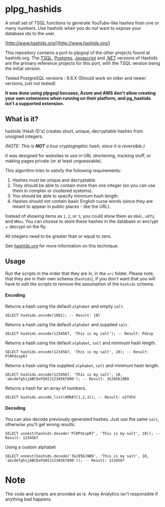 # plpg_hashids
A small set of TSQL functions to generate YouTube-like hashes from one or many numbers. 
Use hashids when you do not want to expose your database ids to the user.

[http://www.hashids.org/](http://www.hashids.org/)

This repository contains a port to plpgsql of the other projects found at hashids.org.
The [TSQL](https://github.com/waynebloss/hashids-tsql), [Postgres](https://github.com/iCyberon/pg_hashids), [Javascript](https://github.com/ivanakimov/hashids.js) and [.NET](https://github.com/ullmark/hashids.net) versions of Hashids are the primary reference projects for this port, with the TSQL version being the initial version.

Tested PostgreSQL versions : 9.6.X (Should work on older and newer versions, just not tested)

**It was done using plpgsql becuase, Azure and AWS don't allow creating your own extensions when running on their platform, and pg_hashids isn't a supported extension.**

## What is it?

hashids (Hash ID's) creates short, unique, decryptable hashes from unsigned integers.

_(NOTE: This is **NOT** a true cryptographic hash, since it is reversible.)_

It was designed for websites to use in URL shortening, tracking stuff, or making pages private (or at least unguessable).

This algorithm tries to satisfy the following requirements:

1. Hashes must be unique and decryptable.
2. They should be able to contain more than one integer (so you can use them in complex or clustered systems).
3. You should be able to specify minimum hash length.
4. Hashes should not contain basic English curse words (since they are meant to appear in public places - like the URL).

Instead of showing items as `1`, `2`, or `3`, you could show them as `U6dc`, `u87U`, and `HMou`.
You can choose to store these hashes in the database or encrypt + decrypt on the fly.

All integers need to be greater than or equal to zero.

See [hashids.org](http://www.hashids.org/) for more information on this technique.

## Usage

Run the scripts in the order that they are in, in the `src` folder. Please note, that they are in their own schema (`hashids`), if you don't want that you will have to edit the scripts to remove the assumption of the `hashids` schema.

#### Encoding
Returns a hash using the default `alphabet` and empty `salt`.

	SELECT hashids.encode(1001); -- Result: jNl

Returns a hash using the default `alphabet` and supplied `salt`.

	SELECT hashids.encode(1234567, 'This is my salt'); -- Result: Pdzxp

Returns a hash using the default `alphabet`, `salt` and minimum hash length.
	
	SELECT hashids.encode(1234567, 'This is my salt', 10); -- Result: PlRPdzxpR7
	
Returns a hash using the supplied `alphabet`, `salt` and minimum hash length.
	
	SELECT hashids.encode(1234567, 'This is my salt', 10, 'abcdefghijABCDxFGHIJ1234567890'); -- Result: 3GJ956J9B9

Returns a hash for an array of numbers.

	SELECT hashids.encode_list(ARRAY[1,2,3]); -- Result: o2fXhV
  
#### Decoding
You can also decode previously generated hashes. Just use the same `salt`, otherwise you'll get wrong results.

	SELECT unnest(hashids.decode('PlRPdzxpR7', 'This is my salt', 10)); -- Result: 1234567
	
Using a custom alphabet

	SELECT unnest(hashids.decode('3GJ956J9B9', 'This is my salt', 10, 'abcdefghijABCDxFGHIJ1234567890')); -- Result: 1234567
	
# Note
The code and scripts are provided as is.  Array Analytics isn't responsible if anything bad happens.
